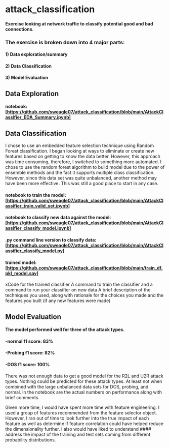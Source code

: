 # attack_classification
#### Exercise looking at network traffic to classify potential good and bad connections.

### The exercise is broken down into 4 major parts:

#### 1) Data exploration/summary
#### 2) Data Classification
#### 3) Model Evaluation


## **Data Exploration**
#### notebook: [https://github.com/sweagle07/attack_classification/blob/main/AttackClassifier_EDA_Summary.ipynb]

## **Data Classification**
I chose to use an embedded feature selection technique using Random Forest classification. I began looking at ways to eliminate or create new features 
based on getting to know the data better. However, this approach was time consuming, therefore, I switched to something more automated.
I chose to use the random forest algorithm to build model due to the power of ensemble methods and the fact it supports multiple class classification. 
However, since this data set was quite unbalanced, another method may have been more effective. This was still a good place to start in any case.   

#### notebook to train the model: [https://github.com/sweagle07/attack_classification/blob/main/AttackClassifier_train_valid_set.ipynb]
#### notebook to classify new data against the model: [https://github.com/sweagle07/attack_classification/blob/main/AttackClassifier_classify_model.ipynb]
#### .py command line version to classify data: [https://github.com/sweagle07/attack_classification/blob/main/AttackClassifier_classify_model.py]
#### trained model: [https://github.com/sweagle07/attack_classification/blob/main/train_df.pkl_model.sav] 

xCode for the trained classifier
A command to train the classifier and a command to run your classifier on new data
A brief description of the techniques you used, along with rationale for the choices you made and the features you built (if any new features were made)

## **Model Evaluation**

#### The model performed well for three of the attack types.
#### -normal f1 score: 83%
#### -Probing f1 score: 82%
#### -DOS f1 score: 100%

There was not enough data to get a good model for the R2L and U2R attack types. Nothing could be predicted for these attack types. 
At least not when combined with the large unbalanced data sets for DOS, probing, and normal. In the notebook are the actual numbers 
on performance along with brief comments.

Given more time, I would have spent more time with feature engineering. I used a group of features recommended from the feature selector object. However, I ran out of time to look further into the true impact of each feature as well as determine if feature correlation could have helped reduce the dimensionality  further. I also would have liked to understand #### address the impact of the training and test sets coming from different probability distributions.
